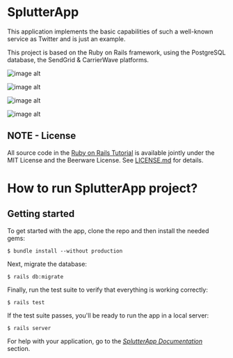 # SplutterApp
This application implements the basic capabilities of such a well-known service as Twitter and is just an example.

This project is based on the Ruby on Rails framework, using the PostgreSQL database, the SendGrid & CarrierWave platforms.

![image alt](https://github.com/SplutterApp-Team/SplutterApp/edit/Production/logos/RubyOnRails.png)

![image alt](https://github.com/SplutterApp-Team/SplutterApp/edit/Production/logos/PostgreSQL.png)

![image alt](https://github.com/SplutterApp-Team/SplutterApp/edit/Production/logos/SendGrid.png)

![image alt](https://github.com/SplutterApp-Team/SplutterApp/edit/Production/logos/CarrierWave.png)


## NOTE - License

All source code in the [Ruby on Rails Tutorial](https://www.railstutorial.org/)
is available jointly under the MIT License and the Beerware License. See
[LICENSE.md](LICENSE.md) for details.

# How to run SplutterApp project?

## Getting started

To get started with the app, clone the repo and then install the needed gems:

```
$ bundle install --without production
```

Next, migrate the database:

```
$ rails db:migrate
```

Finally, run the test suite to verify that everything is working correctly:

```
$ rails test
```

If the test suite passes, you'll be ready to run the app in a local server:

```
$ rails server
```

For help with your application, go to the [*SplutterApp Documentation*](https://github.com/SplutterApp-Team/SplutterApp/wiki/SplutterApp-Documentation) section.
